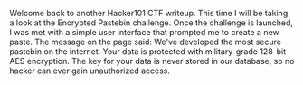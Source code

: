 Welcome back to another Hacker101 CTF writeup. This time I will be taking a look at the Encrypted Pastebin challenge.
Once the challenge is launched, I was met with a simple user interface that prompted me to create a new paste. The message on the page said: We've developed the most secure pastebin on the internet. Your data is protected with military-grade 128-bit AES encryption. The key for your data is never stored in our database, so no hacker can ever gain unauthorized access.
